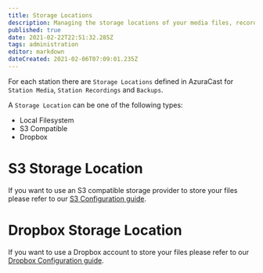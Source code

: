 ```yaml
---
title: Storage Locations
description: Managing the storage locations of your media files, recordings and backups for your stations
published: true
date: 2021-02-22T22:51:32.285Z
tags: administration
editor: markdown
dateCreated: 2021-02-06T07:09:01.235Z
---
```


For each station there are `Storage Locations` defined in AzuraCast for `Station Media`, `Station Recordings` and `Backups`.

A `Storage Location` can be one of the following types:

- Local Filesystem
- S3 Compatible
- Dropbox

# S3 Storage Location

If you want to use an S3 compatible storage provider to store your files please refer to our [S3 Configuration guide](/en/user-guide/storage-locations/s3-configuration).

# Dropbox Storage Location

If you want to use a Dropbox account to store your files please refer to our [Dropbox Configuration guide](/en/user-guide/storage-locations/dropbox-configuration).